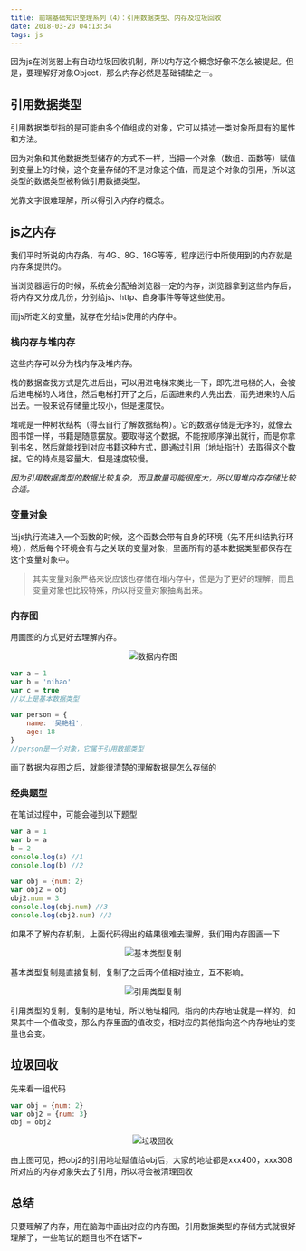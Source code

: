 ```yaml
---
title: 前端基础知识整理系列（4）：引用数据类型、内存及垃圾回收
date: 2018-03-20 04:13:34
tags: js
---
```

因为js在浏览器上有自动垃圾回收机制，所以内存这个概念好像不怎么被提起。但是，要理解好对象Object，那么内存必然是基础铺垫之一。

## 引用数据类型

引用数据类型指的是可能由多个值组成的对象，它可以描述一类对象所具有的属性和方法。

因为对象和其他数据类型储存的方式不一样，当把一个对象（数组、函数等）赋值到变量上的时候，这个变量存储的不是对象这个值，而是这个对象的引用，所以这类型的数据类型被称做引用数据类型。

光靠文字很难理解，所以得引入内存的概念。

## js之内存

我们平时所说的内存条，有4G、8G、16G等等，程序运行中所使用到的内存就是内存条提供的。

当浏览器运行的时候，系统会分配给浏览器一定的内存，浏览器拿到这些内存后，将内存又分成几份，分别给js、http、自身事件等等这些使用。

而js所定义的变量，就存在分给js使用的内存中。

### 栈内存与堆内存

这些内存可以分为栈内存及堆内存。

栈的数据查找方式是先进后出，可以用进电梯来类比一下，即先进电梯的人，会被后进电梯的人堵住，然后电梯打开了之后，后面进来的人先出去，而先进来的人后出去。一般来说存储量比较小，但是速度快。

堆呢是一种树状结构（得去自行了解数据结构）。它的数据存储是无序的，就像去图书馆一样，书籍是随意摆放。要取得这个数据，不能按顺序弹出就行，而是你拿到书名，然后就能找到对应书籍这种方式，即通过引用（地址指针）去取得这个数据。它的特点是容量大，但是速度较慢。

_因为引用数据类型的数据比较复杂，而且数量可能很庞大，所以用堆内存存储比较合适。_

### 变量对象

当js执行流进入一个函数的时候，这个函数会带有自身的环境（先不用纠结执行环境），然后每个环境会有与之关联的变量对象，里面所有的基本数据类型都保存在这个变量对象中。
>其实变量对象严格来说应该也存储在堆内存中，但是为了更好的理解，而且变量对象也比较特殊，所以将变量对象抽离出来。

### 内存图

用画图的方式更好去理解内存。

<center><img src="https://simimg.com/i/KlAFn" alt="数据内存图"></center>

```javascript
var a = 1
var b = 'nihao'
var c = true
//以上是基本数据类型

var person = {
    name: '吴艳祖',
    age: 18
}
//person是一个对象，它属于引用数据类型
```

画了数据内存图之后，就能很清楚的理解数据是怎么存储的

### 经典题型

在笔试过程中，可能会碰到以下题型

```javascript
var a = 1
var b = a
b = 2
console.log(a) //1
console.log(b) //2

var obj = {num: 2}
var obj2 = obj
obj2.num = 3
console.log(obj.num) //3
console.log(obj2.num) //3

```

如果不了解内存机制，上面代码得出的结果很难去理解，我们用内存图画一下


<center><img src="https://simimg.com/i/KleY3" alt="基本类型复制"></center>

基本类型复制是直接复制，复制了之后两个值相对独立，互不影响。

<center><img src="https://simimg.com/i/KlK8G" alt="引用类型复制"></center>

引用类型的复制，复制的是地址，所以地址相同，指向的内存地址就是一样的，如果其中一个值改变，那么内存里面的值改变，相对应的其他指向这个内存地址的变量也会变。

## 垃圾回收

先来看一组代码

```javascript
var obj = {num: 2}
var obj2 = {num: 3}
obj = obj2

```
<center><img src="https://simimg.com/i/KlUyK" alt="垃圾回收"></center>

由上图可见，把obj2的引用地址赋值给obj后，大家的地址都是xxx400，xxx308所对应的内存对象失去了引用，所以将会被清理回收

## 总结

只要理解了内存，用在脑海中画出对应的内存图，引用数据类型的存储方式就很好理解了，一些笔试的题目也不在话下~